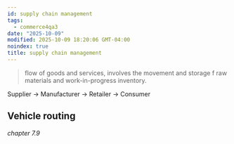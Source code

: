 ```yaml
---
id: supply chain management
tags:
  - commerce4qa3
date: "2025-10-09"
modified: 2025-10-09 18:20:06 GMT-04:00
noindex: true
title: supply chain management
---
```


> flow of goods and services, involves the movement and storage f raw materials and work-in-progress inventory.

Supplier -> Manufacturer -> Retailer -> Consumer

## Vehicle routing

_chapter 7.9_
